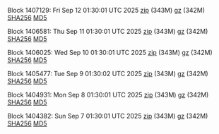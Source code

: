 Block 1407129: Fri Sep 12 01:30:01 UTC 2025 [zip](https://files.01coin.io/mainnet/2025-09-12/bootstrap.dat.zip) (343M) [gz](https://files.01coin.io/mainnet/2025-09-12/bootstrap.dat.tar.gz) (342M) [SHA256](https://files.01coin.io/mainnet/2025-09-12/sha256.txt) [MD5](https://files.01coin.io/mainnet/2025-09-12/md5.txt)

Block 1406581: Thu Sep 11 01:30:01 UTC 2025 [zip](https://files.01coin.io/mainnet/2025-09-11/bootstrap.dat.zip) (343M) [gz](https://files.01coin.io/mainnet/2025-09-11/bootstrap.dat.tar.gz) (342M) [SHA256](https://files.01coin.io/mainnet/2025-09-11/sha256.txt) [MD5](https://files.01coin.io/mainnet/2025-09-11/md5.txt)

Block 1406025: Wed Sep 10 01:30:01 UTC 2025 [zip](https://files.01coin.io/mainnet/2025-09-10/bootstrap.dat.zip) (343M) [gz](https://files.01coin.io/mainnet/2025-09-10/bootstrap.dat.tar.gz) (342M) [SHA256](https://files.01coin.io/mainnet/2025-09-10/sha256.txt) [MD5](https://files.01coin.io/mainnet/2025-09-10/md5.txt)

Block 1405477: Tue Sep  9 01:30:02 UTC 2025 [zip](https://files.01coin.io/mainnet/2025-09-09/bootstrap.dat.zip) (343M) [gz](https://files.01coin.io/mainnet/2025-09-09/bootstrap.dat.tar.gz) (342M) [SHA256](https://files.01coin.io/mainnet/2025-09-09/sha256.txt) [MD5](https://files.01coin.io/mainnet/2025-09-09/md5.txt)

Block 1404931: Mon Sep  8 01:30:01 UTC 2025 [zip](https://files.01coin.io/mainnet/2025-09-08/bootstrap.dat.zip) (343M) [gz](https://files.01coin.io/mainnet/2025-09-08/bootstrap.dat.tar.gz) (342M) [SHA256](https://files.01coin.io/mainnet/2025-09-08/sha256.txt) [MD5](https://files.01coin.io/mainnet/2025-09-08/md5.txt)

Block 1404382: Sun Sep  7 01:30:01 UTC 2025 [zip](https://files.01coin.io/mainnet/2025-09-07/bootstrap.dat.zip) (343M) [gz](https://files.01coin.io/mainnet/2025-09-07/bootstrap.dat.tar.gz) (342M) [SHA256](https://files.01coin.io/mainnet/2025-09-07/sha256.txt) [MD5](https://files.01coin.io/mainnet/2025-09-07/md5.txt)
